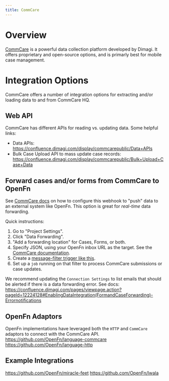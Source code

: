 ```yaml
---
title: CommCare
---
```

# Overview
[CommCare](https://www.dimagi.com/commcare/) is a powerful data collection platform developed by Dimagi. It offers proprietary and open-source options, and is primarly best for mobile case management. 

# Integration Options
CommCare offers a number of integration options for extracting and/or loading data to and from CommCare HQ. 

## Web API
CommCare has different APIs for reading vs. updating data.  Some helpful links: 
- Data APIs: https://confluence.dimagi.com/display/commcarepublic/Data+APIs
- Bulk Case Upload API to mass update case records: https://confluence.dimagi.com/display/commcarepublic/Bulk+Upload+Case+Data

## Forward cases and/or forms from CommCare to OpenFn
See [CommCare docs](https://confluence.dimagi.com/pages/viewpage.action?pageId=12224128) on how to configure this webhook to "push" data to an external system like OpenFn. This option is great for _real-time_ data forwarding. 

Quick instructions: 

1. Go to "Project Settings".
2. Click "Data Forwarding".
3. "Add a forwarding location" for Cases, Forms, or both.
4. Specify JSON, using your OpenFn inbox URL as the target. See the
   [CommCare documentation](https://confluence.dimagi.com/pages/viewpage.action?pageId=12224128).
5. Create a
   [message-filter trigger like this](../build/triggers#match-a-message-with-a-fragment-inside-another-object-called-form).
6. Set up a `job` running on that filter to process CommCare submissions or case
   updates.
   
We recommend updating the `Connection Settings` to list emails that should be alerted if there is a data forwarding error. See docs: https://confluence.dimagi.com/pages/viewpage.action?pageId=12224128#EnablingDataIntegration(FormandCaseForwarding)-Errornotifications

## OpenFn Adaptors
OpenFn implementations have leveraged both the `HTTP` and `CommCare` adaptors to connect with the CommCare API. 
https://github.com/OpenFn/language-commcare
https://github.com/OpenFn/language-http

## Example Integrations
https://github.com/OpenFn/miracle-feet
https://github.com/OpenFn/lwala
